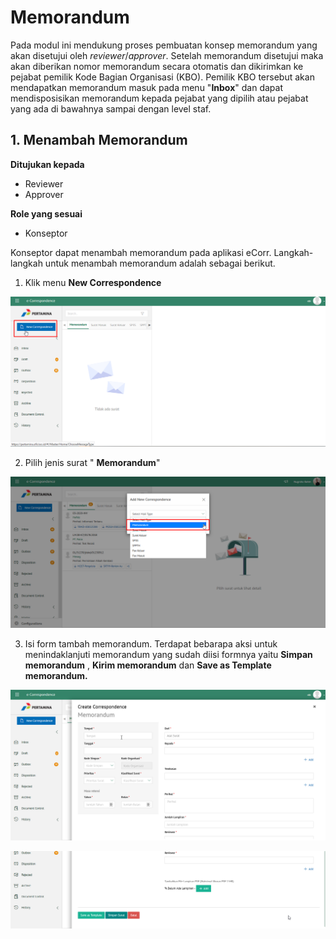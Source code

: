 # Memorandum

Pada modul ini mendukung proses pembuatan konsep memorandum yang akan disetujui oleh _reviewer_/_approver_. 
Setelah memorandum disetujui maka akan diberikan nomor memorandum secara otomatis dan dikirimkan ke pejabat pemilik Kode 
Bagian Organisasi (KBO). Pemilik KBO tersebut akan mendapatkan memorandum masuk pada menu &quot;**Inbox**&quot; dan dapat 
mendisposisikan memorandum kepada pejabat yang dipilih atau pejabat yang ada di bawahnya sampai dengan level staf.

## 1. Menambah Memorandum

**Ditujukan kepada**

- Reviewer
- Approver

**Role yang sesuai**

- Konseptor

Konseptor dapat menambah memorandum pada aplikasi eCorr. Langkah-langkah untuk menambah memorandum adalah sebagai berikut.

1. Klik menu **New Correspondence**

 ![gambar 1](_static/MM_02/MM_02_01.png/?sanitize=true)

2. Pilih jenis surat &quot; **Memorandum**&quot;

 ![gambar 2](_static/MM_02/MM_02_02.png/?sanitize=true)

3. Isi form tambah memorandum. Terdapat bebarapa aksi untuk menindaklanjuti memorandum yang sudah diisi formnya yaitu
**Simpan memorandum** , **Kirim memorandum** dan **Save as Template memorandum.**

 ![gambar 3](_static/MM_02/MM_02_03.png/?sanitize=true)

 ![gambar 4](_static/MM_02/MM_02_04.png/?sanitize=true)